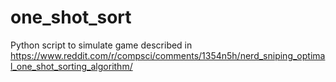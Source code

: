 # one_shot_sort
Python script to simulate game described in https://www.reddit.com/r/compsci/comments/1354n5h/nerd_sniping_optimal_one_shot_sorting_algorithm/
